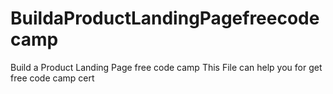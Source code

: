 # BuildaProductLandingPagefreecodecamp
Build a Product Landing Page free code camp
This File can help you for get free code camp cert
